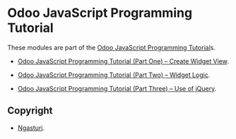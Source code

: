 # Odoo JavaScript Programming Tutorial

These modules are part of the [Odoo JavaScript Programming Tutorial](https://en.ngasturi.id/?s=javascript)s.

- [Odoo JavaScript Programming Tutorial (Part One) – Create Widget View](part-one/create-widget-view.md).

- [Odoo JavaScript Programming Tutorial (Part Two) – Widget Logic](part-two/widget-logic.md).

- [Odoo JavaScript Programming Tutorial (Part Three) – Use of jQuery](part-three/use-of-jquery.md).

## Copyright

- [Ngasturi](https://en.ngasturi.id/).

